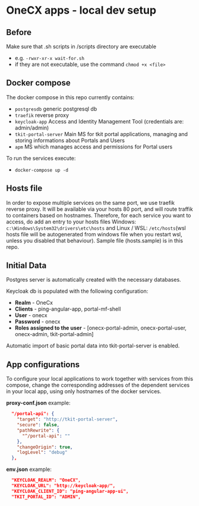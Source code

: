 # OneCX apps - local dev setup

## Before

Make sure that .sh scripts in /scripts directory are executable

- e.g. `-rwxr-xr-x wait-for.sh`
- if they are not executable, use the command `chmod +x <file>`

## Docker compose

The docker compose in this repo currently contains:

- `postgresdb` generic postgresql db
- `traefik` reverse proxy
- `keycloak-app` Access and Identity Management Tool (credentials are: admin/admin)
- `tkit-portal-server` Main MS for tkit portal applications, managing and storing informations about Portals and Users
- `apm` MS which manages access and permissions for Portal users

To run the services execute:

- `docker-compose up -d`

## Hosts file

In order to expose multiple services on the same port, we use traefik reverse proxy. It will be available via your hosts 80 port, and will route traffik to containers based on hostnames.
Therefore, for each service you want to access, do add an entry to your hosts files Windows: `c:\Windows\System32\drivers\etc\hosts` and Linux / WSL: `/etc/hosts`(wsl hosts file will be autogenerated from windows file when you restart wsl, unless you disabled that behaviour). Sample file (hosts.sample) is in this repo.

## Initial Data

Postgres server is automatically created with the necessary databases.

Keycloak db is populated with the following configuration:

- **Realm** - OneCx
- **Clients** - ping-angular-app, portal-mf-shell
- **User** - onecx
- **Password** - onecx
- **Roles assigned to the user** - [onecx-portal-admin, onecx-portal-user, onecx-admin, tkit-portal-admin]

Automatic import of basic portal data into tkit-portal-server is enabled.

## App configurations

To configure your local applications to work together with services from this compose, change the corresponding addresses of the dependent services in your local app, using only hostnames of the docker services.

**proxy-conf.json** example:

```json
  "/portal-api": {
    "target": "http://tkit-portal-server",
    "secure": false,
    "pathRewrite": {
      "^/portal-api": ""
    },
    "changeOrigin": true,
    "logLevel": "debug"
  },

```

**env.json** example:

```json
  "KEYCLOAK_REALM": "OneCX",
  "KEYCLOAK_URL": "http://keycloak-app/",
  "KEYCLOAK_CLIENT_ID": "ping-angular-app-ui",
  "TKIT_PORTAL_ID": "ADMIN",
```
